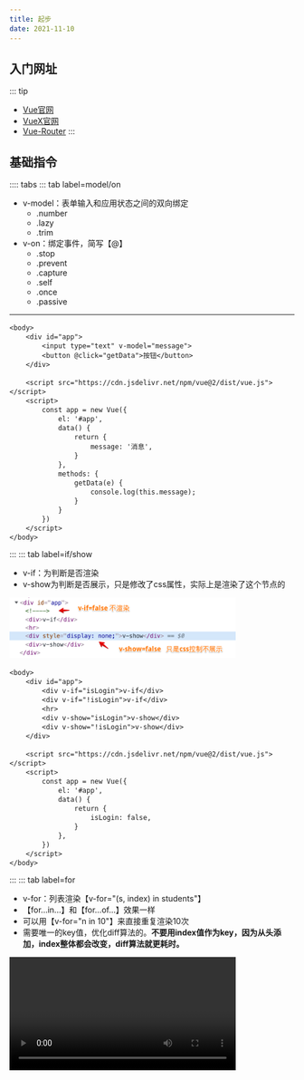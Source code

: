 ```yaml
---
title: 起步
date: 2021-11-10
---
```

## 入门网址
::: tip
* [Vue官网](https://cn.vuejs.org/)
* [VueX官网](https://vuex.vuejs.org/zh/#%E4%BB%80%E4%B9%88%E6%98%AF-%E7%8A%B6%E6%80%81%E7%AE%A1%E7%90%86%E6%A8%A1%E5%BC%8F)
* [Vue-Router](https://router.vuejs.org/zh/installation.html)
:::
## 基础指令
:::: tabs
::: tab label=model/on
* v-model：表单输入和应用状态之间的双向绑定
    * .number
    * .lazy
    * .trim
* v-on：绑定事件，简写【@】
    * .stop
    * .prevent
    * .capture
    * .self
    * .once
    * .passive
---

```html{3-4}
<body>
    <div id="app">
        <input type="text" v-model="message">
        <button @click="getData">按钮</button>
    </div>

    <script src="https://cdn.jsdelivr.net/npm/vue@2/dist/vue.js"></script>
    <script>
        const app = new Vue({
            el: '#app',
            data() {
                return {
                    message: '消息',
                }
            },
            methods: {
                getData(e) {
                    console.log(this.message);
                }
            }
        })
    </script>
</body>
```
:::
::: tab label=if/show
* v-if：为判断是否渲染
* v-show为判断是否展示，只是修改了css属性，实际上是渲染了这个节点的

<img src="./assets/v-show.png" style="width:400px;">

```html{3,6}
<body>
    <div id="app">
        <div v-if="isLogin">v-if</div>
        <div v-if="!isLogin">v-if</div>
        <hr>
        <div v-show="isLogin">v-show</div>
        <div v-show="!isLogin">v-show</div>
    </div>

    <script src="https://cdn.jsdelivr.net/npm/vue@2/dist/vue.js"></script>
    <script>
        const app = new Vue({
            el: '#app',
            data() {
                return {
                    isLogin: false,
                }
            },
        })
    </script>
</body>
```
:::
::: tab label=for
* v-for：列表渲染【v-for="(s, index) in students"】
* 【for...in...】和【for...of...】效果一样
* 可以用【v-for="n in 10"】来直接重复渲染10次
* 需要唯一的key值，优化diff算法的。**不要用index值作为key，因为从头添加，index整体都会改变，diff算法就更耗时。**

<video src="./assets/v-for.mp4" style="width:400px;" controls />

```html{4}
<body>
    <div id="app">
        <ol>
            <li v-for="student in students" :key="student.id">{{student.name}}</li>
        </ol>
        <button @click="addMe">加上我</button>
    </div>

    <script src="https://cdn.jsdelivr.net/npm/vue@2/dist/vue.js"></script>
    <script>
        const app = new Vue({
            el: '#app',
            data() {
                return {
                    students: [
                        {
                            id: 0,
                            name: '小张',
                        },
                        {
                            id: 1,
                            name: '小李',
                        },
                        {
                            id: 2,
                            name: '小黄',
                        },
                        {
                            id: 3,
                            name: '小赵',
                        },
                    ]
                }
            },
            methods: {
                addMe() {
                    this.students.unshift({
                        id: 4,
                        name: 'hdy',
                    });
                }
            }
        })
    </script>
</body>
```
:::
::: tab label=bind
* v-bind：绑定值，简写【:】
* 动态参数：【v-bind:[attr]="XXX"】【v-on:[attr]="XXX"】
<img src="./assets/v-bind.png" style="width:500px;">

```html{3}
<body>
    <div id="app">
        <input type="text" v-bind:placeholder="message" :style="`width:${width};`"/>
    </div>

    <script src="https://cdn.jsdelivr.net/npm/vue@2/dist/vue.js"></script>
    <script>
        const app = new Vue({
            el: '#app',
            data() {
                return {
                    message: 'hello vue!',
                    width: '400px',
                }
            },
        })
    </script>
</body>
```
:::
::: tab label=html
* v-html：解析html语法

<img src="./assets/v-html.png" style="width:100px;">

```html{3,12}
<body>
    <div id="app">
        <div v-html="inner"></div>
    </div>

    <script src="https://cdn.jsdelivr.net/npm/vue@2/dist/vue.js"></script>
    <script>
        const app = new Vue({
            el: '#app',
            data() {
                return {
                    inner: '<ul><li>1</li><li>2</li></ul>'
                }
            },
        })
    </script>
</body>
```
:::
::: tab label=text
* v-text：原样渲染字段，相当于【{{}}】语法
>不解析HTML语法，能够有效避免`xss`攻击

<img src="./assets/v-text.png" style="width:300px;">

```html
<body>
    <div id="app">
        <div v-text="inner"></div>
        <div>{{inner}}</div>
    </div>

    <script src="https://cdn.jsdelivr.net/npm/vue@2/dist/vue.js"></script>
    <script>
        const app = new Vue({
            el: '#app',
            data() {
                return {
                    inner: '<ul><li>1</li><li>2</li></ul>'
                }
            },
        })
    </script>
</body>
```
:::
::: tab label=pre
* v-pre：跳过这个元素和它的子元素的编译过程。可以用来**显示原始 Mustache 标签**。跳过大量没有指令的节点会加快编译。

<img src="./assets/v-pre.png" style="width:200px;">

```html{3}
<body>
    <div id="app">
        <div v-pre>{{inner}}</div>
        <div>{{inner}}</div>
        <div v-html="inner"></div>
    </div>

    <script src="https://cdn.jsdelivr.net/npm/vue@2/dist/vue.js"></script>
    <script>
        const app = new Vue({
            el: '#app',
            data() {
                return {
                    inner: '<ul><li>1</li><li>2</li></ul>'
                }
            },
        })
    </script>
</body>
```
:::
::: tab label=slot
* v-slot：使用具名插槽时指定插槽名字，【template标签中使用】
* 或直接在元素上写【slot="name"】

<img src="./assets/v-slot.png" style="width:300px">

```html{4-6,15-17}
<body>
    <div id="app">
        <bar>
            <template v-slot:bottom>3</template>
            <template v-slot:top>1</template>
            <div slot="center">2</div>
        </bar>
    </div>

    <script src="https://cdn.jsdelivr.net/npm/vue@2/dist/vue.js"></script>
    <script>
        Vue.component('bar', {
            template: `
            <div>
                <div class="box1"><slot name="top"/></div>
                <div class="box2"><slot name="center"/></div>
                <div class="box3"><slot name="bottom"/></div>
            </div>
            `
        })

        const app = new Vue({
            el: '#app',
        })
    </script>
</body>
```
:::
::: tab label=cloak
* 翻译：cloak【斗篷】
* v-cloak：在编译完成前都会有此属性，编译结束后会自动消失，可以结合属性选择器做一些事情。**例如不展示编译前语法**
>问题展示

<video src="./assets/v-cloakduibi.mp4" style="width:300px" controls/>

```html{10-16}
<body>
    <div id="app">
        {{message}}
    </div>

    <script src="https://cdn.jsdelivr.net/npm/vue@2/dist/vue.js"></script>
    <script>
        const app = new Vue({
            el: '#app',
            computed: {
                message() {
                    const end = Date.now() + 2000;
                    while(Date.now() < end) {}
                    return '编译了两秒钟的消息'
                }
            }
        })
    </script>
</body>
```
>解决

<video src="./assets/v-cloak.mp4" style="width:300px" controls/>

```html{3-5,8}
<body>
    <style>
        [v-cloak] {
            display: none;
        }
    </style>

    <div id="app" v-cloak>
        {{message}}
    </div>

    <script src="https://cdn.jsdelivr.net/npm/vue@2/dist/vue.js"></script>
    <script>
        const app = new Vue({
            el: '#app',
            computed: {
                message() {
                    const end = Date.now() + 2000;
                    while(Date.now() < end) {}
                    return '编译了两秒钟的消息'
                }
            }
        })
    </script>
</body>
```
:::
::: tab label=once
* v-once：只渲染组件一次，后续会被视为静态内容跳过，不参与数据动态更新
>例：挂载时count是0，monted更新count，组件不重新渲染

<video src="./assets/v-once.mp4" style="width:300px;" controls/>

```html{2,12,15-17}
<body>
    <div id="app" v-once>
        {{count}}
    </div>

    <script src="https://cdn.jsdelivr.net/npm/vue@2/dist/vue.js"></script>
    <script>
        const app = new Vue({
            el: '#app',
            data() {
                return {
                    count: 0
                }
            },
            mounted() {
                this.count++
            }
        })
    </script>
</body>
```
:::
::::

## 组件化
:::: tabs
::: tab label=全局组件
* 注册组件分为`全局组件`和`局部组件`，Vue.component是注册的全局组件
* **每个组件必须只有一个根元素** (vue3没有这个限制)

<img src="./assets/zizujian.png" style="width:200px;">

```html{5-9,14-27}
<body>
    <div id="app">
        本组件
        <hr>
        注册组件：
        <list></list>
        <hr>
        复用：
        <list></list>
    </div>

    <script src="https://cdn.jsdelivr.net/npm/vue@2/dist/vue.js"></script>
    <script>
        Vue.component('list', {
            template: `
            <div id="child">
                <ul>
                    <li v-for="name in students" :key="name">{{name}}</li>
                </ul>
            </div>
            `,
            data() {
                return {
                    students: ['hdy', '小赵', '张三'],
                }
            }
        })

        const app = new Vue({
            el: '#app',
        })
    </script>
</body>
```
:::
::: tab label=局部组件
<img src="./assets/jubuzujian.png" style="width:300px;">

```html{8,11-13}
<body>
    <div id="app">
        <home />
    </div>

    <script src="https://cdn.jsdelivr.net/npm/vue@2/dist/vue.js"></script>
    <script>
        const home = {template: '<div>首页内容</div>'};
        const app = new Vue({
            el: '#app',
            components: {
                home
            }
        })
    </script>
</body>
```
:::
::: tab label=组件传参1
* props是单向的【父 -> 子】，如果需要双向绑定，可以加 [.sync](./props.html#父-子) 修饰符

<img src="./assets/zujianchuancan.png" style="width:200px">

```html{6,9,22-27,34-35}
<body>
    <div id="app">
        本组件
        <hr>
        老师们：
        <list :list="teachers"></list>
        <hr>
        学生们：
        <list :list="students"></list>
    </div>

    <script src="https://cdn.jsdelivr.net/npm/vue@2/dist/vue.js"></script>
    <script>
        Vue.component('list', {
            template: `
            <div id="child">
                <ul>
                    <li v-for="name in list" :key="name">{{name}}</li>
                </ul>
            </div>
            `,
            props: {
                list: {
                    type: Array,
                    default: []
                }
            }
        })
        
        const app = new Vue({
            el: '#app',
            data() {
                return {
                    students: ['hdy', '小赵', '张三'],
                    teachers: ['黄老师', '张老师', '李老师'],
                }
            }
        })
    </script>
</body>
```
:::
::: tab label=组件传参2
* 如果要传递一个对象的所有参数作为props，直接使用【v-bind="obj"】

<img src="./assets/quanbuprops.png" style="width:300px"/>

```html{3,10,19-22}
<body>
    <div id="app">
        <home v-bind="me"/>
    </div>

    <script src="https://cdn.jsdelivr.net/npm/vue@2/dist/vue.js"></script>
    <script>
        const home = {
            template: '<div>我的名字是：{{name}}，年龄是{{age}}</div>',
            props: ['name', 'age']
        };
        const app = new Vue({
            el: '#app',
            components: {
                home
            },
            data() {
                return {
                    me: {
                        name: 'hdy',
                        age: 18
                    }
                }
            }
        })
    </script>
</body>
```
:::
::: tab label=事件发射
* 使用组件的时候可以用@监听组件内的事件，可以是自定义事件
* 组件内部可以用`$emit`发射事件
>注：emit事件**不能用驼峰**
```html{3,15-17,24-27}
<body>
    <div id="app">
        <comp @btn-clk="fatherSay"/>
    </div>

    <script src="https://cdn.jsdelivr.net/npm/vue@2/dist/vue.js"></script>
    <script>
        Vue.component('comp', {
            template: `
            <div>
                <button @click="say">组件按钮</button>
            </div>
            `,
            methods: {
                say(e) {
                    this.$emit('btn-clk', '100', e)
                }
            }
        })

        const app = new Vue({
            el: '#app',
            methods: {
                fatherSay(msg, e) {
                    console.log(msg);
                    console.log(e);
                }
            }
        })
    </script>
</body>
```

<img src="./assets/emitjiexi.png" style="width:600px">

:::
::: tab label=组件用model
* v-model本质就是v-bind和v-on的结合语法糖

<video src="./assets/v-modelzizujian.mp4" style="width:400px;" controls />

```html{3,18-28}
<body>
    <div id="app">
        <comp v-model="myMsg"/>
    </div>

    <script src="https://cdn.jsdelivr.net/npm/vue@2/dist/vue.js"></script>
    <script>
        Vue.component('comp', {
            template: `
            <div>
                <input
                    type="text"
                    :value="value"
                    @input="input"
                >
            </div>
            `,
            props: {
                value: {
                    type: String,
                    default: ''
                }
            },
            methods: {
                input(e) {
                    this.$emit('input', e.target.value);
                }
            }
        })

        const app = new Vue({
            el: '#app',
            data() {
                return {
                    myMsg: '消息'
                }
            }
        })
    </script>
</body>
```
:::
::: tab label=动态组件
* 可以使用`component`标签，添加属性【**v-bind:is="compName"**】来动态定义组件

<video src="./assets/dynamiccomp.mp4" style="width:400px;" controls />

```html{13,44-46,61-63}
<body>
    <div id="app">
        <div class="tabs-box">
            <div
                v-for="(tab, index) in tabs"
                class="tab"
                :class="{select: selected === index}"
                @click="changeTab(index)"
            >{{tab}}</div>
        </div>

        <div class="content">
            <component :is="componentName"></component>
        </div>
    </div>


    <style>
        .tabs-box {
            height: 30px;
            background-color: rgb(192, 234, 245);
            display: flex;
            user-select: none;
        }
        .tab {
            width: auto;
            padding: 5 10px;
            height: 100%;
            box-sizing: border-box;
        }
        .tab.select {
            background-color: rgb(247, 136, 136);
            border: 2px;
        }
        .content {
            background-color: rgb(247, 255, 199);
            width: 100%;
            min-height: 100vh;
        }
    </style>

    <script src="https://cdn.jsdelivr.net/npm/vue@2/dist/vue.js"></script>
    <script>
        Vue.component('home', {template: '<div>首页内容</div>'})
        Vue.component('about', {template: '<div>相关内容</div>'})
        Vue.component('me', {template: '<div>我的空间</div>'})
        const app = new Vue({
            el: '#app',
            data() {
                return {
                    tabs: ['home', 'about', 'me'],
                    selected: 0
                }
            },
            methods: {
                changeTab(index) {
                    this.selected = index;
                }
            },
            computed: {
                componentName() {
                    return this.tabs[this.selected];
                }
            }
        })
    </script>
</body>
```
:::
::::
## 生命周期
:::: tabs
::: tab label=概览
<img src="./assets/lifecycle.png" style="width:500px;">

:::
::: tab label=before/created
* beforeCreated还没有创建Vue实例，基本不做事情
* created已经创建了Vue实例，可以拿到实例里面的data，但还没有挂载到DOM上。可以请求数据，因为接收data已经准备好了。

<img src="./assets/created.png" style="width:200px;">

```html{15,18}
<body>
    <div id="app">
    </div>

    <script src="https://cdn.jsdelivr.net/npm/vue@2/dist/vue.js"></script>
    <script>
        const app = new Vue({
            el: '#app',
            data() {
                return {
                    message: '消息',
                }
            },
            beforeCreate() {
                console.log(this.message);
            },
            created() {
                console.log(this.message);
            }
        })
    </script>
</body>
```
:::
::: tab label=before/mounted
* beforeMount：挂载到DOM树上前
* mounted：已经上树，一般操作DOM的方法可以写这里。需要注意的是图片一类的数据，mounted以后，并没有渲染出高度，只是上了DOM树。请求图片也要时间，所以这里拿的宽高并不准确。

<img src="./assets/mount.png" style="width:200px;">

```html{16,19}
<body>
    <div id="app">
        <div id="content" ref="content"></div>
    </div>

    <script src="https://cdn.jsdelivr.net/npm/vue@2/dist/vue.js"></script>
    <script>
        const app = new Vue({
            el: '#app',
            data() {
                return {
                    message: '消息',
                }
            },
            beforeMount() {
                console.log(this.$refs.content);
            },
            mounted() {
                console.log(this.$refs.content);
            },
        })
    </script>
    <style>
        #content {
            height: 100px;
            width: 100px;
            background-color: red;
        }
    </style>
</body>
```
:::
::: tab label=before/updated
* beforeUpdate：修改数据，即将进行DOM树更新的时候调用
* updated：DOM刷新完毕调用
:::
::: tab label=before/destroyed
* beforeDestory：VUE实例销毁前调用，可以用啦销毁事件监听器、setTimeout/setTimeInterval
* destroyed：Vue实例已销毁，拿不到数据了
:::
::: tab label=activated/deactivated
* activated: `keep-alive`包含组件激活时触发
* deactivated: `keep-alive`包含组件离开时触发

<img src="./assets/activated.png" style="width:300px;">

```html
<body>
    <div id="app">
        <keep-alive>
            <component :is="path"/>
        </keep-alive> 
    </div>

    <script src="https://cdn.jsdelivr.net/npm/vue@2/dist/vue.js"></script>
    <script>
        Vue.component('home', {
            template:`
            <div>这是主页</div>
            `,
            activated() {
                console.log('in');
            },
            deactivated(e) {
                console.log('out');
            },
        });

        Vue.component('about', {
            template:`
            <div>关于我们</div>
            `,
        })
        const app = new Vue({
            el: '#app',
            data() {
                return {
                    path: 'home'
                }
            },
            mounted() {
                setTimeout(() => this.path = 'about', 2000);
            }
        })
    </script>
</body>
```
:::
::: tab label=nextTick
* Vue的响应式原理有一个性能优化：在每次数据更新后会并不会立即执行响应式依赖，而是在将依赖函数更新放入一个更新队列里面去，并且保证每个数据的依赖只会被推入一次，**从而保证最终的DOM只会被更新一次**。
* 本轮事件循环执行完毕后，响应式系统才会被执行，也就是说**真正的数据改变触发的响应是在本轮事件轮询结束以后**。需要更新的组件的render被推入微任务队列执行。
>证明：
```html{15-19}
<body>
    <div id="app">
        <div>{{ counter }}</div>
        <button @click="change">添加</button>
    </div>

    <script src="https://unpkg.com/vue@next"></script>
    <script>
        const { ref, createApp, nextTick, watchEffect } = Vue;
        const app = createApp({
            setup(props, ctx) {
                let counter = ref(0);
                watchEffect(() => console.log(counter.value));

                /**
                 * counter是响应式数据，有对应的watchEffect。
                 * 一次事件循环修改了counter100次，
                 * 但是watchEffect只被执行了一次
                 */
                const change = () => {
                    for (let i = 0; i < 100; i++) {
                        counter.value++;
                    }
                };

                return {
                    counter,
                    change,
                }
            }
        });
        app.mount('#app');
    </script>
</body>
```
* 以组件为粒度重新执行对应的render方法，render调h函数，生成组件粒度的虚拟DOM，新旧虚拟DOM进行比较，diff算法发现更新的虚拟节点调用patch函数渲染出真实DOM。
* 所以在更新完变量的时候，立即去操作DOM拿到的并不是更新以后的结果，需要等待到DOM更新队列更新完以后拿到的才是更新完以后的效果。所以又有一个新的回调钩子`nextTick`就是本轮DOM更新完成后的`Promise回调`
```html{26-34}
<body>
    <div id="app">
        <div class='container'>
            <span ref="span">{{msg}}</span>
        </div>
        <button @click="change">添加</button>
    </div>

    <style>
        .container {
            border: 20px #333 solid;
            padding: 10px;
            width: 100px;
            height: 100px;
            overflow-y:scroll;
        }
    </style>

    <script src="https://unpkg.com/vue@next"></script>
    <script>
        const { ref, createApp, nextTick } = Vue;
        const app = createApp({
            setup(props, ctx) {
                const span = ref(null);
                const msg = ref('');
                const change = () => {
                    msg.value += `
                    我会滚动，我会滚动，我会滚动，我会滚动，我会滚动，我会滚动，我会滚动，
                    我会滚动，我会滚动，我会滚动，`
                    console.log(span.value.offsetHeight); // 0
                    nextTick(() => {
                        console.log(span.value.offsetHeight); // 220
                    })
                };
                return {
                    span,
                    msg,
                    change,
                }
            }
        });
        app.mount('#app');
    </script>
</body>
```
:::
::::
## data/computed/watch
:::: tabs
::: tab label=data
* 为什么不直接用对象，而用函数返回对象？
>由于VUE组件是可以复用的，那么多个组件复用的时候，需要肯定不能用相同的数据。就利用function返回新的对象，让相同组件之间都拥有自己的data

<img src="./assets/data.png" style="width:300px">

```html{3-4,13-17}
<body>
    <div id="app" v-once>
        <comp></comp>
        <comp></comp>
    </div>

    <script src="https://cdn.jsdelivr.net/npm/vue@2/dist/vue.js"></script>
    <script>
        Vue.component('comp', {
            template: `
            <div>{{message}}</div>
            `,
            data() {
                return {
                    message: Math.floor(Math.random() * 100),
                }
            }
        })

        const app = new Vue({
            el: '#app',
        })
    </script>
</body>
```
:::
::: tab label=watch
* watch是一个属性随着另一个属性变化而变化，通常情况下都能被computed替代
* watch一般用于监控路由、input输入框的值特殊处理等等，它比较适合的场景是一个数据影响多个数据
* 当需要在数据变化时执行异步或开销较大的操作时，这个方式是最有用的。
* 深度监听，可监听一个对象内部的改变。

<video src="./assets/watch.mp4" style="width:400px;" controls />

```html{19-24}
<body>
    <div id="app">
        <input type="text" v-model="me.name">
    </div>

    <script src="https://cdn.jsdelivr.net/npm/vue@2/dist/vue.js"></script>
    <script>
        const app = new Vue({
            el: '#app',
            data() {
                return {
                    me: {
                        name: 'hdy',
                        age: 18
                    }
                }
            },
            watch: {
                me: {
                    handler(newName, oldName) {
                        console.log('watch');
                    },
                    deep: true
                }
            }

        })
    </script>
</body>
```
:::
::: tab label=computed
* computed：computed内部可以进行复杂的计算，用函数名作为数据的变量名。并且在值没有改变的情况下，不会重复计算。computed有`缓存机制`
* 相比于data：一样的调用方法
* 相比于methods：除非值改变，否则不会重复计算

>都能生效

<video src="./assets/computed1.mp4" style="width:300px;" controls />

```html{3-5,14,18-20,23-25,28}
<body>
    <div id="app">
        <div>{{money + '元'}}</div>
        <div>{{dollor}}</div>
        <div>{{getMoney()}}</div>
    </div>

    <script src="https://cdn.jsdelivr.net/npm/vue@2/dist/vue.js"></script>
    <script>
        const app = new Vue({
            el: '#app',
            data() {
                return {
                    money: 10,
                }
            },
            computed: {
                dollor() {
                    return this.money + '美元';
                }
            },
            methods: {
                getMoney() {
                    return this.money + '欧元';
                }
            },
            mounted() {
                setInterval(() => this.money++, 1000);
            }

        })
    </script>
</body>
```
:::
::: tab label=缓存机制
* computed有一个缓存机制，只有当依赖的响应式数据发生变化时才会进行清空缓存重新计算结果，否则就会直接调用缓存。是否变更有一个dirty属性控制，dirty===true，重新计算。

<img src="./assets/computed2.png" style="width:200px;">

```html{3-13}
<body>
    <div id="app">
        <div>{{dollor}}</div>
        <div>{{getMoney()}}</div>

        <div>{{dollor}}</div>
        <div>{{getMoney()}}</div>

        <div>{{dollor}}</div>
        <div>{{getMoney()}}</div>

        <div>{{dollor}}</div>
        <div>{{getMoney()}}</div>
    </div>

    <script src="https://cdn.jsdelivr.net/npm/vue@2/dist/vue.js"></script>
    <script>
        const app = new Vue({
            el: '#app',
            data() {
                return {
                    money: 10,
                }
            },
            computed: {
                dollor() {
                    console.log('computed');
                    return this.money + '美元';
                }
            },
            methods: {
                getMoney() {
                    console.log('methods');
                    return this.money + '欧元';
                }
            }

        })
    </script>
</body>
```
:::
:::tab label=原理实现
<img src="./assets/computed3.png" style="width:500px;">

```html{17,23,29,40,62-65}
<body>
    <div id="app">
        <div class='money'></div>
        <div class='dollor'></div>
    </div>

    <script>
        const money = new Proxy(
            {
                val: 0,
                dirty: false,
                useArr: []
            },
            {
                set(target, key, val) {
                    if (key === 'val') {
                        target.dirty = (val !== target[key]);
                        target.val = val;

                        const moneyDOM = document.querySelector('.money');
                        moneyDOM.innerText = val;

                        target.useArr.forEach(item => notify(item));
                    }
                }
            }
        )
        function notify(item) {
            item.refresh();
        }

        const getMoney = new Proxy(
            {
                val: null,
                refresh: function() {
                    if (!money.useArr.includes(this)) {
                        money.useArr.push(this);
                    }

                    if (money.dirty === true || this.val == null) {
                        this.val = this.computed();
                    }
                },
                computed() {
                    console.log('computed');
                    return money.val + '欧元';
                }
            },
            {
                set(target, key, val) {
                    if (key === 'val') {
                        this.val = val;
                        const dollorDOM = document.querySelector('.dollor');
                        dollorDOM.innerText = val;
                        Reflect.set(target, key, val);
                    }
                }
            }
        )
        money.val = 10;
        getMoney.refresh();
        console.log('分割线');

        setTimeout(() => money.val = 10, 1000);
        setTimeout(() => money.val = 20, 3000);
    </script>
</body>
```
:::
::::
## class/style
:::: tabs
::: tab label=class
* 动态绑定方法：
```html
<div v-bind:class="{ active: isActive }"></div>

<div v-bind:class="{ active: isActive, 'text-danger': hasError }"></div>

<div v-bind:class="[activeClass, errorClass]"></div>

<div v-bind:class="[{ active: isActive }, errorClass]"></div>
```
---
* 可以用计算属性返回对象的形式计算动态class

<img src="./assets/class.png" style="width:400px;">

```html{3,11-16}
<body>
    <div id="app">
        <div :class="box"></div>
    </div>

    <script src="https://cdn.jsdelivr.net/npm/vue@2/dist/vue.js"></script>
    <script>
        const app = new Vue({
            el: '#app',
            computed: {
                box() {
                    return {
                        peek: true,
                        dark: +new Date().getHours() > 18 || +new Date().getHours() < 5
                    }
                }
            }
        })
    </script>
</body>
```
:::
::: tab label=组件class
* 组件根元素的class会被渲染上，调用组件时传入的class也会被渲染上
<img src="./assets/zujianclass.png" style="width:400px;">

```html{3-4}
<body>
    <div id="app">
        <comp></comp>
        <comp :class="'c d'"></comp>
    </div>

    <script src="https://cdn.jsdelivr.net/npm/vue@2/dist/vue.js"></script>
    <script>
        Vue.component('comp', {
            template: `
            <div class="a b">
                <p>组件</p>
            </div>
            `
        })
        
        const app = new Vue({
            el: '#app',
        })
    </script>
</body>
```
:::
::: tab label=内联样式
* 动态语法
```html
<!-- 动态传值 -->
<div v-bind:style="{ color: activeColor, fontSize: fontSize + 'px' }"></div>

<!-- 绑定对象 -->
<div v-bind:style="styleObject"></div>

<!-- 多个对象 -->
<div v-bind:style="[baseStyles, overridingStyles]"></div>
```
:::
::::
## 数组
:::: tabs
::: tab label=注意事项
* 要使用唯一的key值
* **不能使用下标更改**，数组监听只是重写了下面的方法
    * push()
    * pop()
    * shift()
    * unshift()
    * splice()
    * sort()
    * reverse()
:::
::: tab label=下标修改测试
<video src="./assets/splice.mp4" style="width:400px;" controls />

```html{6-7,21,24}
<body>
    <div id="app">
        <ul>
            <li v-for="s of stu" key="s">{{s}}</li>
        </ul>
        <button @click="indexMod">下标修改</button>
        <button @click="splice">splice修改</button>
    </div>

    <script src="https://cdn.jsdelivr.net/npm/vue@2/dist/vue.js"></script>
    <script>
        const app = new Vue({
            el: '#app',
            data() {
                return {
                    stu: ['张三', '李四', '王五'],
                }
            },
            methods: {
                indexMod() {
                    this.stu[0] = 'hdy'
                },
                splice() {
                    this.stu.splice(0, 1, 'hdy');
                }
            }
        })
    </script>
</body>
```
:::
::::
## Event
:::: tabs
::: tab label=方法总览
* 可以用 v-on / @ 指令监听 DOM 事件，并在触发时**运行一些 JavaScript 代码或函数**
* 当一个 ViewModel 被销毁时，**所有的事件处理器都会自动被删除**。你无须担心如何清理它们。
```html
<!-- 执行JS代码 -->
<button v-on:click="counter += 1">Add 1</button>

<!-- 函数默认接收event参数 -->
<button v-on:click="greet">Greet</button>

<!-- 函数传值 -->
<button @click="getMoney(10)">转换美元</button>

<!-- 又想传值又想传事件 -->
<button @click="getMoney(10, $event)">转换美元</button>
```
:::
::: tab label=事件修饰符
* 已支持修饰符
    * .stop
    * .prevent
    * .capture
    * .self
    * .once
    * .passive
    * .native : 在一个组件的根元素上直接监听一个原生事件。

```html
<!-- 阻止单击事件继续传播 -->
<a v-on:click.stop="doThis"></a>

<!-- 提交事件不再重载页面 -->
<form v-on:submit.prevent="onSubmit"></form>

<!-- 修饰符可以串联 -->
<a v-on:click.stop.prevent="doThat"></a>
```
* 支持的键盘触发事件
```html
<!-- 只有在 `key` 是 `Enter` 时调用 `vm.submit()` -->
<input v-on:keyup.enter="submit">
```
* 提供的别名
    * .enter
    * .tab
    * .delete (捕获“删除”和“退格”键)
    * .esc
    * .space
    * .up
    * .down
    * .left
    * .right
:::
::: tab label=表单内事件
* v-model 在内部为不同的输入元素使用不同的 property 并抛出不同的事件：
    * text 和 textarea 元素使用 value property 和 `input` 事件；
    * checkbox 和 radio 使用 checked property 和 `change` 事件；
    * select 字段将 value 作为 prop 并将 `change` 作为事件。
* 修饰符
    * lazy：将表单change时同步【鼠标离开时】
    * number：内部用parseFloat解析
    * trim：内部调用String.prototype.trim()
>lazy和非lazy对比

<video src="./assets/lazy.mp4" style="width:400px;" controls />

```html{3,4}
<body>
    <div id="app">
        <input type="text" v-model="msg">
        <input type="text" v-model.lazy="msg">
    </div>

    <script src="https://cdn.jsdelivr.net/npm/vue@2/dist/vue.js"></script>
    <script>
        const app = new Vue({
            el: '#app',
            data() {
                return {
                    msg: '消息'
                }
            },
        })
    </script>
</body>
```
:::
::::
## 插槽
:::: tabs
::: tab label=规则
* 父级模板里的所有内容都是在父级作用域中编译的；子模板里的所有内容都是在子作用域中编译的。
>**父模板能向子模板的slot传值，但编译过程是在父模板走的**，子模板拿到的只是编译后的值替换掉对应的slot标签。

<img src="./assets/slotchuanzhi.png" style="width:300px;">

```html{3,10-12,16,27}
<body>
    <div id="app">
        <home>{{name}}</home>
    </div>

    <script src="https://cdn.jsdelivr.net/npm/vue@2/dist/vue.js"></script>
    <script>
        const home = {
            template: `
            <div>我的名字是：
                <slot />
            </div>
            `,
            data() {
                return {
                    name: '儿子',
                }
            }
        };
        const app = new Vue({
            el: '#app',
            components: {
                home
            },
            data() {
                return {
                    name: '爸爸',
                }
            }
        })
    </script>
</body>
```
:::
::: tab label=作用域插槽
* **使用插槽时也想使用子组件的变量**，就可以用`作用域插槽`。
* 子组件定义插槽时向插槽bind参数
* 父组件使用插槽时【v-slot="propsObj"】能够拿到所有子组件传来的参数

<img src="./assets/slotzuoyongyu.png" style="width:300px;">

```html{4-6,15}
<body>
    <div id="app">
        <home>
            <template v-slot='slotData'>
                {{slotData.myName}}
            </template>
        </home>
    </div>

    <script src="https://cdn.jsdelivr.net/npm/vue@2/dist/vue.js"></script>
    <script>
        const home = {
            template: `
            <div>我的名字是：
                <slot :myName="name"></slot>
            </div>
            `,
            data() {
                return {
                    name: '儿子',
                }
            }
        };
        const app = new Vue({
            el: '#app',
            components: {
                home
            },
            data() {
                return {
                    name: '爸爸',
                }
            }
        })
    </script>
</body>
```
* `独占默认插槽`：可以不用template，直接把插槽名传到子组件标签上
```html
<home v-slot='slotData'>
    {{slotData.myName}}
</home>
```
:::
::: tab label=其他规则
* 具名插槽
```html
<slot name="header"></slot>
```
```html
<template v-slot:header>
    <h1>Here might be a page title</h1>
</template>

<!-- 缩写 -->
<template #header>
    <h1>Here might be a page title</h1>
</template>

<!-- 或 -->
<h1 slot="header">Here might be a page title</h1>
```
* 不带名字的被视为`默认插槽`，双标签内部的内容就被默认传进来
* 解构插槽props
```html
<home v-slot="{ name }">
  {{ user }}
</home>
```
* 动态插槽名
```html
<template v-slot:[dynamicSlotName]>
    啦啦啦
</template>
```
:::
::::
## 混入
:::: tabs
::: tab label=minxins
* 定义一些可直接复用的方法、生命周期事情。
* 混入对象的钩子将在组件自身钩子之前调用。
* methods和data重名以组件本地的为准。

<img src="./assets/mixin.png" style="width:200px;"/>

```html{8-10,12-14,20-23}
<body>
    <div id="app">
    </div>

    <script src="https://cdn.jsdelivr.net/npm/vue@2/dist/vue.js"></script>
    <script>
        const mixin = {
            created() {
                console.log('created');
            },
            methods: {
                say() {
                    console.log('mixin');
                }
            }
        }

        const app = new Vue({
            el: '#app',
            mixins: [mixin],
            mounted() {
                this.say();
            }
        })
    </script>
</body>
```
:::
::: tab label=全局混入
* 使用后所有组件都会被影响
```html{21}
<body>
    <div id="app">
    </div>

    <script src="https://cdn.jsdelivr.net/npm/vue@2/dist/vue.js"></script>
    <script>
        const mixin = {
            created() {
                console.log('所有组件created都要执行');
            },
            methods: {
                say() {
                    console.log('全局混入');
                }
            },
            mounted() {
                this.say();
            }
        }

        Vue.mixin(mixin);
        const app = new Vue({
            el: '#app',
        })
    </script>
</body>
```
:::
::::
## 自定义指令
:::: tabs
::: tab label=介绍
* 对普通 DOM 元素进行底层操作
* 可执行钩子：
    * bind：只调用一次，指令**第一次绑定到元素时调用**。在这里可以进行一次性的初始化设置。
    * `inserted`：被绑定元素**插入父节点时调用** (仅保证父节点存在，但不一定已被插入文档中)。
    * update：**所在组件的 VNode 更新时调用**
    * componentUpdated：指令**所在组件的 VNode 及其子 VNode 全部更新后调用**。
    * unbind：只调用一次，指令**与元素解绑时调用**。
* 入参：
    * el
    * binding = { name, value, expression, oldValue, arg, modifiers }
    * vnode
    * oldVnode
:::
::: tab label=局部指令
* 组件内接收`directives`对象，每个属性是一个指令
>有两个输入框，一进入页面光标就聚焦在第二个上
```html{4,21}
<body>
    <div id="app">
        <input type="text"/>
        <input type="text" v-focus />
    </div>

    <script src="https://cdn.jsdelivr.net/npm/vue@2/dist/vue.js"></script>
    <script>
        const directives = {
            focus: {
                // 指令的定义
                inserted: function (el) {
                    console.log(el.focus);
                    el.focus();
                }
            }
        }

        const app = new Vue({
            el: '#app',
            directives,
        })
    </script>
</body>
```
:::
::: tab label=全局指令
* 自定义鉴权按钮

<video src="./assets/directives.mp4" style="width:300px;" controls />

```html{3,11-16,18}
<body>
    <div id="app">
        <div v-admin="'admin'">只有管理员可见的盒子</div>
        <button @click="login">添加管理员权限</button>
        <button @click="logout">移除管理员权限</button>
    </div>

    <script src="https://cdn.jsdelivr.net/npm/vue@2/dist/vue.js"></script>
    <script>
        const directives = {
            inserted: function (el, bind) {
                const val = bind.value;
                if (!localStorage.getItem('power')?.includes(val)) {
                    el.parentElement.removeChild(el);
                }
            }
        }
        Vue.directive('admin', directives);

        const app = new Vue({
            el: '#app',
            methods: {
                login() {
                    localStorage.setItem('power', 'admin');
                    location.reload();
                },
                logout() {
                    localStorage.removeItem('power');
                    location.reload();
                }
            }
        })
    </script>
</body>
```
:::
::::